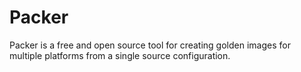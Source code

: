 # Packer
Packer is a free and open source tool for creating golden images for multiple platforms from a single source configuration.
